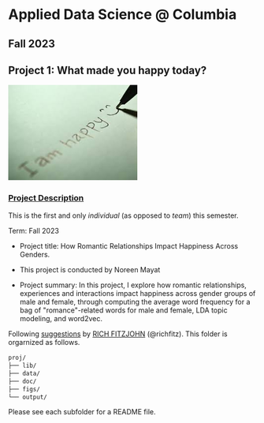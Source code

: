 # Applied Data Science @ Columbia
## Fall 2023
## Project 1: What made you happy today?

![image](figs/title.jpeg)

### [Project Description](doc/Proj1_desc.md)
This is the first and only *individual* (as opposed to *team*) this semester. 

Term: Fall 2023

+ Project title: How Romantic Relationships Impact Happiness Across Genders. 
+ This project is conducted by Noreen Mayat

+ Project summary: In this project, I explore how romantic relationships, experiences and interactions impact happiness across gender groups of male and female, through computing the average word frequency for a bag of "romance"-related words for male and female, LDA topic modeling, and word2vec. 

Following [suggestions](http://nicercode.github.io/blog/2013-04-05-projects/) by [RICH FITZJOHN](http://nicercode.github.io/about/#Team) (@richfitz). This folder is orgarnized as follows.

```
proj/
├── lib/
├── data/
├── doc/
├── figs/
└── output/
```

Please see each subfolder for a README file.
